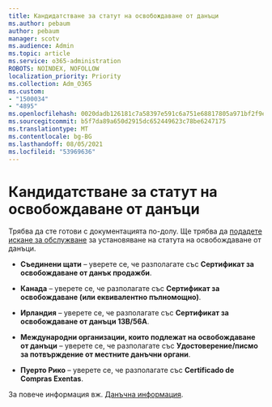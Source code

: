 ```yaml
---
title: Кандидатстване за статут на освобождаване от данъци
ms.author: pebaum
author: pebaum
manager: scotv
ms.audience: Admin
ms.topic: article
ms.service: o365-administration
ROBOTS: NOINDEX, NOFOLLOW
localization_priority: Priority
ms.collection: Adm_O365
ms.custom:
- "1500034"
- "4895"
ms.openlocfilehash: 0020dadb126181c7a58397e591c6a751e68817805a971bf2f9e9bdda94c6f1e4
ms.sourcegitcommit: b5f7da89a650d2915dc652449623c78be6247175
ms.translationtype: MT
ms.contentlocale: bg-BG
ms.lasthandoff: 08/05/2021
ms.locfileid: "53969636"
---
```

# <a name="apply-for-tax-exempt-status"></a>Кандидатстване за статут на освобождаване от данъци

Трябва да сте готови с документацията по-долу. Ще трябва да [подадете искане за обслужване](https://go.microsoft.com/fwlink/p/?linkid=518322) за установяване на статута на освобождаване от данъци.

- **Съединени щати** – уверете се, че разполагате със **Сертификат за освобождаване от данък продажби**.

- **Канада** – уверете се, че разполагате със **Сертификат за освобождаване (или еквивалентно пълномощно)**.

- **Ирландия** – уверете се, че разполагате със **Сертификат за освобождаване от данъци 13B/56A**.

- **Международни организации, които подлежат на освобождаване от данъци** – уверете се, че разполагате със **Удостоверение/писмо за потвърждение от местните данъчни органи**.

- **Пуерто Рико** – уверете се, че разполагате със **Certificado de Compras Exentas**.

За повече информация вж. [Данъчна информация](/microsoft-365/commerce/billing-and-payments/tax-information).
